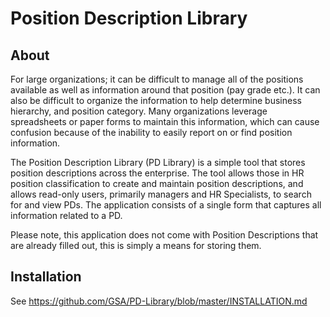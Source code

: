 # Position Description Library

## About

For large organizations; it can be difficult to manage all of the positions available as well as information around that position (pay grade etc.). It can also be difficult to organize the information to help determine business hierarchy, and position category. Many organizations leverage spreadsheets or paper forms to maintain this information, which can cause confusion because of the inability to easily report on or find position information.

The Position Description Library (PD Library) is a simple tool that stores position descriptions across the enterprise. The tool allows those in HR position classification to create and maintain position descriptions, and allows read-only users, primarily managers and HR Specialists, to search for and view PDs. The application consists of a single form that captures all information related to a PD.

Please note, this application does not come with Position Descriptions that are already filled out, this is simply a means for storing them.

## Installation

See https://github.com/GSA/PD-Library/blob/master/INSTALLATION.md
